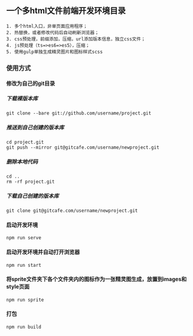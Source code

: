 ## 一个多html文件前端开发环境目录

    1. 多个html入口，非单页面应用程序；
    2. 热替换，或者修改代码后自动刷新浏览器；
    3. css预处理，前缀添加，压缩，url添加版本信息，独立css文件；
    4. js预处理（ts=>es6=>es5），压缩；
    5. 使用gulp单独生成精灵图片和图标样式scss

### 使用方式

#### 修改为自己的git目录

##### 下载裸版本库
    git clone --bare git://github.com/username/project.git
##### 推送到自己创建的版本库
    cd project.git
    git push --mirror git@gitcafe.com/username/newproject.git
##### 删除本地代码
    cd ..
    rm -rf project.git
##### 下载自己创建的版本库
    git clone git@gitcafe.com/username/newproject.git

#### 启动开发环境
`npm run serve`

#### 启动开发环境并自动打开浏览器
`npm run start`

#### 将sprite文件夹下各个文件夹内的图标作为一张精灵图生成，放置到images和style页面
`npm run sprite`

#### 打包
`npm run build`
    